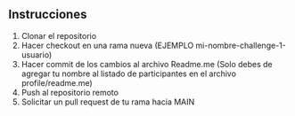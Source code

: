 ## Instrucciones


1. Clonar el repositorio
2. Hacer checkout en una rama nueva (EJEMPLO mi-nombre-challenge-1-usuario)
3. Hacer commit de los cambios al archivo Readme.me (Solo debes de agregar tu nombre al listado de participantes en el archivo profile/readme.me)
4. Push al repositorio remoto
5. Solicitar un pull request de tu rama hacia MAIN
